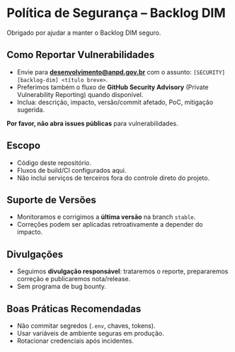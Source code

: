 # Política de Segurança – Backlog DIM

Obrigado por ajudar a manter o Backlog DIM seguro.

## Como Reportar Vulnerabilidades

- Envie para **desenvolvimento@anpd.gov.br** com o assunto: `[SECURITY][backlog-dim] <título breve>`.
- Preferimos também o fluxo de **GitHub Security Advisory** (Private Vulnerability Reporting) quando disponível.
- Inclua: descrição, impacto, versão/commit afetado, PoC, mitigação sugerida.

**Por favor, não abra issues públicas** para vulnerabilidades.

## Escopo

- Código deste repositório.
- Fluxos de build/CI configurados aqui.
- Não inclui serviços de terceiros fora do controle direto do projeto.

## Suporte de Versões

- Monitoramos e corrigimos a **última versão** na branch `stable`.
- Correções podem ser aplicadas retroativamente a depender do impacto.

## Divulgações

- Seguimos **divulgação responsável**: trataremos o reporte, prepararemos correção e publicaremos nota/release.
- Sem programa de bug bounty.

## Boas Práticas Recomendadas

- Não commitar segredos (`.env`, chaves, tokens).
- Usar variáveis de ambiente seguras em produção.
- Rotacionar credenciais após incidentes.
